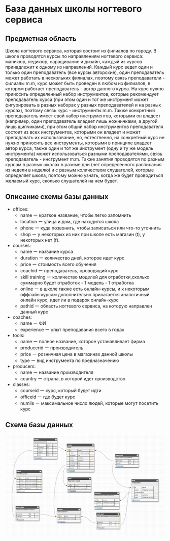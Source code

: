 # База данных школы ногтевого сервиса
## Предметная область
Школа ногтевого сервиса, которая состоит из филиалов по городу. В школе проводятся курсы по направлениям ногтевого сервиса: маникюр, педикюр, наращивание и дизайн, каждый из курсов принадлежит к одному из направлений. Каждый курс ведет один и только один преподаватель (все курсы авторские), один преподаватель может работать в нескольких филиалах, поэтому связь преподаватели - филиалы m:m, курс может быть проведен в любом из филиалов, в котором работает преподаватель - автор данного курса. На курс нужно приносить определенный набор инструментов, которые рекомендует преподаватель курса (при этом один и тот же инструмент может фигурировать в разных наборах у разных преподавателей и на разных курсах), поэтому связь курс - инструменты m:m. Также конкретный преподаватель имеет свой набор инструментов, которыми он владеет (например, один преподаватель владеет лишь ножничками, а другой лишь щипчиками), при этом общий набор инструментов преподавателя состоит из всех инструментов, которыми он владеет и может преподавать их использование, но, естественно, на конкретный курс не нужно приносить все инструменты, которыми в принципе владеет автор курса, также один и тот же инструмент (одну и ту же модель инструмента) может использоваться разными преподавателями, связь преподаватель - инструмент m:m. Также занятия проводятся по разным курсам в разных школах в разные дни (нет определенного расписания из недели в неделю) и с разным количеством слушателей, которые определяет школа, поэтому можно узнать, когда же будет проводиться желаемый курс, сколько слушателей на нем будет.
## Описание схемы базы данных
- offices:
    - name ー краткое название, чтобы легко запомнить
    - location ー улица и дом, где находится школа
    - phone ー куда позвонить, чтобы записаться или что-то уточнить
    - shop ー у некоторых из них при школе есть магазин (t), у некоторых нет (f).
- courses:
    - name ー название курса
    - duration ー количество дней, которое идет курс
    - price ー стоимость всего обучения
    - coachid ー преподаватель, проводящий курс
    - skill training ー количество моделей для отработки,сколько суммарно будет отработок - 1 модель - 1 отработка
    - online ー в школе также есть онлайн-курсы, и к некоторым оффлайн курсам дополнительно прилагается аналогичный онлайн курс, идет ли в подарок онлайн-курс
    - pathid ー область ногтевого сервиса, на которую направлен данный курc
- coaches:
    - name ー ФИ
    - experience ー опыт преподавания всего в годах
- tools:
    - name ー полное название, которое устанавливает фирма
    - producerid ー производитель
    - price ー розничная цена в магазинах данной школы
    - type ー вид инструмента по предназначению
- producers:
    - name ー название производителя
    - country ー страна, в которой идет производство
- classes:
    - courseid ー курс, который будет идти
    - officeid ー где будет курс
    - numlis ー максимальное число людей, которые могут посетить курс

## Схема базы данных   
![Схема базы данных](schema.png)